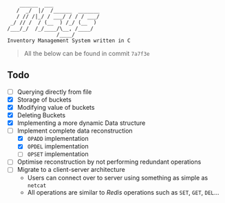 ```text
    ______  ___
   /  _/  |/  /______  _______
   / // /|_/ / ___/ / / / ___/
 _/ // /  / (__  ) /_/ (__  )
/___/_/  /_/____/\__, /____/
                /____/
Inventory Management System written in C
```

> All the below can be found in commit `7a7f3e`

## Todo
- [ ] Querying directly from file
- [x] Storage of buckets
- [x] Modifying value of buckets
- [x] Deleting Buckets
- [x] Implementing a more dynamic Data structure
- [ ] Implement complete data reconstruction
  - [x] `OPADD` implementation
  - [x] `OPDEL` implementation
  - [ ] `OPSET` implementation
- [ ] Optimise reconstruction by not performing redundant operations
- [ ] Migrate to a client-server architecture 
  - Users can connect over to server using something as simple as `netcat`
  - All operations are similar to *Redis* operations such as `SET`, `GET`, `DEL`...
